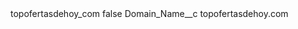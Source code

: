 <?xml version="1.0" encoding="UTF-8"?>
<CustomMetadata xmlns="http://soap.sforce.com/2006/04/metadata" xmlns:xsi="http://www.w3.org/2001/XMLSchema-instance" xmlns:xsd="http://www.w3.org/2001/XMLSchema">
    <label>topofertasdehoy_com</label>
    <protected>false</protected>
    <values>
        <field>Domain_Name__c</field>
        <value xsi:type="xsd:string">topofertasdehoy.com</value>
    </values>
</CustomMetadata>
